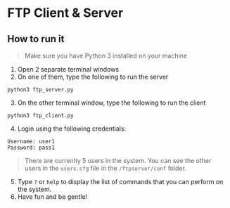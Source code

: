 # FTP Client & Server


## How to run it

> Make sure you have Python 3 installed on your machine

1. Open 2 separate terminal windows
2. On one of them, type the following to run the server

```commandline
python3 ftp_server.py
```

3. On the other terminal window, type the following to run the client
```commandline
python3 ftp_client.py
```

4. Login using the following credentials:

```
Username: user1
Password: pass1
```

> There are currently 5 users in the system. You can see the other users in the `users.cfg` file in the `/ftpserver/conf` folder.

5. Type `?` or `help` to display the list of commands that you can perform on the system.
6. Have fun and be gentle!

